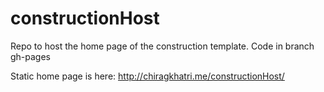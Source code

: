 # constructionHost
Repo to host the home page of the construction template. Code in branch gh-pages

Static home page is here: http://chiragkhatri.me/constructionHost/